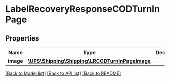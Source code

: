 # LabelRecoveryResponseCODTurnInPage

## Properties
Name | Type | Description | Notes
------------ | ------------- | ------------- | -------------
**image** | [**\UPS\Shipping\Shipping\LRCODTurnInPageImage**](LRCODTurnInPageImage.md) |  | 

[[Back to Model list]](../../README.md#documentation-for-models) [[Back to API list]](../../README.md#documentation-for-api-endpoints) [[Back to README]](../../README.md)

